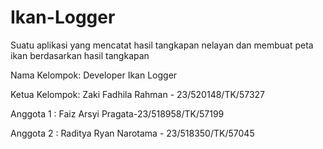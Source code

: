 # Ikan-Logger

Suatu aplikasi yang mencatat hasil tangkapan nelayan dan membuat peta ikan berdasarkan hasil tangkapan

Nama Kelompok: Developer Ikan Logger

Ketua Kelompok: Zaki Fadhila Rahman - 23/520148/TK/57327

Anggota 1 : Faiz Arsyi Pragata-23/518958/TK/57199

Anggota 2 : Raditya Ryan Narotama - 23/518350/TK/57045